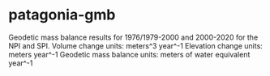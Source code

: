 # patagonia-gmb
Geodetic mass balance results for 1976/1979-2000 and 2000-2020 for the NPI and SPI.
Volume change units: meters^3 year^-1
Elevation change units: meters year^-1
Geodetic mass balance units: meters of water equivalent year^-1
